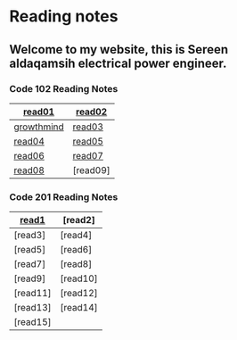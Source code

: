 # Reading notes

## Welcome to my website, this is Sereen aldaqamsih electrical power engineer. 

### Code 102 Reading Notes

[read01](https://sereendaqamsih.github.io/readingnotes/read01)  |[read02](https://sereendaqamsih.github.io/readingnotes/read02 )
------------ | -------------
 [growthmind](https://sereendaqamsih.github.io/readingnotes/growthmindest) | [read03](https://sereendaqamsih.github.io/readingnotes/read03)
 [read04](https://sereendaqamsih.github.io/readingnotes/read04) | [read05](https://sereendaqamsih.github.io/readingnotes/read05)
[read06](https://sereendaqamsih.github.io/readingnotes/read06)  |[read07](https://sereendaqamsih.github.io/readingnotes/read07)
[read08](https://sereendaqamsih.github.io/readingnotes/read08)  |[read09]



### Code 201 Reading Notes
 
[read1](https://sereendaqamsih.github.io/readingnotes/read1)  |[read2]
------------ | -------------
 [read3] | [read4]
 [read5] | [read6]
[read7]  |[read8]
[read9] | [read10]
 [read11] | [read12]
[read13]  |[read14]
[read15] | 



